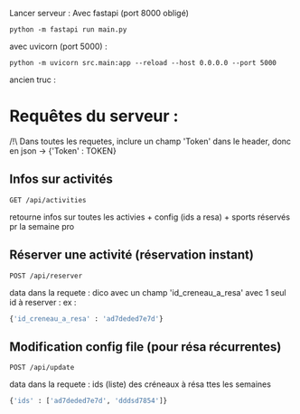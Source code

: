 
Lancer serveur : 
Avec fastapi (port 8000 obligé)
```
python -m fastapi run main.py
```

avec uvicorn (port 5000) :
```
python -m uvicorn src.main:app --reload --host 0.0.0.0 --port 5000
```


ancien truc :
# Requêtes du serveur :
/!\ Dans toutes les requetes, inclure un champ 'Token' dans le header, donc en json -> {'Token' : TOKEN}

## Infos sur activités
```
GET /api/activities
```
retourne infos sur toutes les activies + config (ids a resa) + sports réservés pr la semaine pro


## Réserver une activité (réservation instant)
```
POST /api/reserver
```

data dans la requete : dico avec un champ 'id_creneau_a_resa' avec 1 seul id à reserver :
ex : 
```py
{'id_creneau_a_resa' : 'ad7deded7e7d'}
```


## Modification config file (pour résa récurrentes)
```
POST /api/update
```

data dans la requete : ids (liste) des créneaux à résa ttes les semaines
```py
{'ids' : ['ad7deded7e7d', 'dddsd7854']}
```